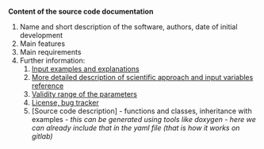 **Content of the source code documentation**  

1. Name and short description of the software, authors, date of initial development
1. Main features
1. Main requirements
1. Further information:
    1. [Input examples and explanations](doc/input.md)
    1. [More detailed description of scientific approach and input variables reference](doc/method.md)
    1. [Validity range of the parameters](doc/parameters.md)
    1. [License, bug tracker](doc/further.md)
    1. [Source code description] - functions and classes, inheritance with examples - *this can be generated using tools like doxygen - here we can already include that in the yaml file (that is how it works on gitlab)*
